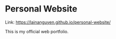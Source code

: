 # Personal Website

Link: https://lainanguyen.github.io/personal-website/

This is my official web portfolio.
